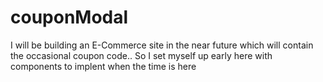 # couponModal
I will be building an E-Commerce site in the near future which will contain the occasional coupon code.. So I set myself up early here with components to implent when the time is here
